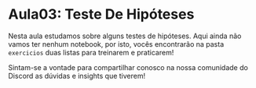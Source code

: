 # Aula03: Teste De Hipóteses

Nesta aula estudamos sobre alguns testes de hipóteses. Aqui ainda não vamos ter nenhum notebook, por isto, vocês encontrarão na pasta `exercicios` duas listas para treinarem e praticarem!


Sintam-se a vontade para compartilhar conosco na nossa comunidade do Discord as dúvidas e insights que tiverem!


